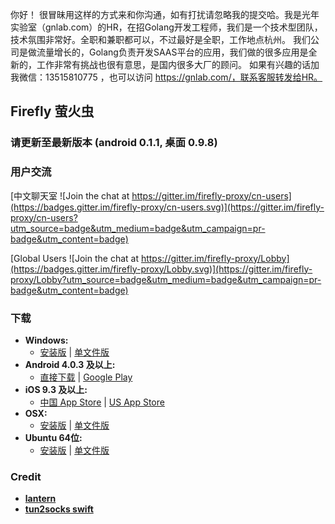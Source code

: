 你好！
很冒昧用这样的方式来和你沟通，如有打扰请忽略我的提交哈。我是光年实验室（gnlab.com）的HR，在招Golang开发工程师，我们是一个技术型团队，技术氛围非常好。全职和兼职都可以，不过最好是全职，工作地点杭州。
我们公司是做流量增长的，Golang负责开发SAAS平台的应用，我们做的很多应用是全新的，工作非常有挑战也很有意思，是国内很多大厂的顾问。
如果有兴趣的话加我微信：13515810775  ，也可以访问 https://gnlab.com/，联系客服转发给HR。
## Firefly 萤火虫

### 请更新至最新版本 (android 0.1.1, 桌面 0.9.8)

### 用户交流
[中文聊天室 ![Join the chat at https://gitter.im/firefly-proxy/cn-users](https://badges.gitter.im/firefly-proxy/cn-users.svg)](https://gitter.im/firefly-proxy/cn-users?utm_source=badge&utm_medium=badge&utm_campaign=pr-badge&utm_content=badge)

[Global Users ![Join the chat at https://gitter.im/firefly-proxy/Lobby](https://badges.gitter.im/firefly-proxy/Lobby.svg)](https://gitter.im/firefly-proxy/Lobby?utm_source=badge&utm_medium=badge&utm_campaign=pr-badge&utm_content=badge)

### 下载 
- **Windows:**            
  + [安装版](https://raw.githubusercontent.com/cdtmirrors/yhc/master/yhc.exe) | [单文件版](https://raw.githubusercontent.com/cdtmirrors/yhc/master/greenyhc.exe) 
- **Android 4.0.3 及以上:**
  + [直接下载](https://raw.githubusercontent.com/cdtmirrors/yhc/master/yhc.apk) | [Google Play](https://play.google.com/store/apps/details?id=org.gofirefly.android.vpn)
- **iOS 9.3 及以上:**
  + [中国 App Store](https://itunes.apple.com/cn/app/%E5%B0%BC%E9%A9%AC%E4%BB%A3%E7%90%86/id1260125306?mt=8) | [US App Store](https://itunes.apple.com/us/app/mudhorse-proxy/id1260125306)
- **OSX:**                
  + [安装版](https://raw.githubusercontent.com/cdtmirrors/yhc/master/yhc.dmg) | [单文件版](https://github.com/yinghuocho/download/blob/master/firefly_darwin_amd64?raw=true)
- **Ubuntu 64位:**  
  + [安装版](https://github.com/yinghuocho/download/blob/master/firefly_linux_amd64_install.deb?raw=true) | [单文件版](https://github.com/yinghuocho/download/blob/master/firefly_linux_amd64?raw=true)

### Credit
- [**lantern**](https://github.com/getlantern/lantern)
- [**tun2socks swift**](https://github.com/zhuhaow/tun2socks)
